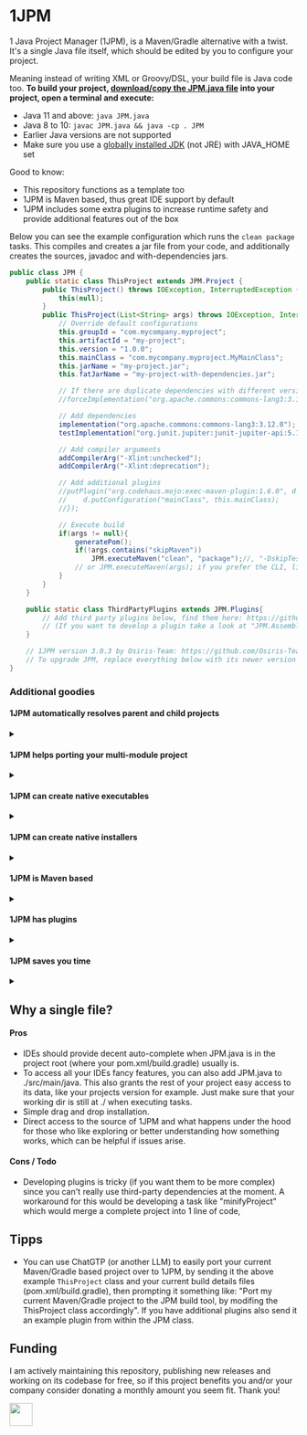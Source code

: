 # 1JPM
1 Java Project Manager (1JPM), is a Maven/Gradle alternative with a twist.
It's a single Java file itself, which should be edited by you to configure your project.

Meaning instead of writing XML or Groovy/DSL, your build file is Java code too.
**To build your project, [download/copy the JPM.java file](https://github.com/Osiris-Team/1JPM/releases/) into your project, open a terminal and execute:**

- Java 11 and above: `java JPM.java`
- Java 8 to 10:  `javac JPM.java && java -cp . JPM`
- Earlier Java versions are not supported
- Make sure you use a
[globally installed JDK](https://adoptium.net/temurin/releases/?os=windows&package=jdk) (not JRE)
with JAVA_HOME set

Good to know:
- This repository functions as a template too
- 1JPM is Maven based, thus great IDE support by default
- 1JPM includes some extra plugins to increase runtime safety and provide additional features out of the box

Below you can see the example configuration which runs the `clean package` tasks.
This compiles and creates a jar file from your code, and additionally creates the sources,
javadoc and with-dependencies jars.

```java
public class JPM {
    public static class ThisProject extends JPM.Project {
        public ThisProject() throws IOException, InterruptedException {
            this(null);
        }
        public ThisProject(List<String> args) throws IOException, InterruptedException {
            // Override default configurations
            this.groupId = "com.mycompany.myproject";
            this.artifactId = "my-project";
            this.version = "1.0.0";
            this.mainClass = "com.mycompany.myproject.MyMainClass";
            this.jarName = "my-project.jar";
            this.fatJarName = "my-project-with-dependencies.jar";

            // If there are duplicate dependencies with different versions force a specific version like so:
            //forceImplementation("org.apache.commons:commons-lang3:3.12.0");

            // Add dependencies
            implementation("org.apache.commons:commons-lang3:3.12.0");
            testImplementation("org.junit.jupiter:junit-jupiter-api:5.10.3");

            // Add compiler arguments
            addCompilerArg("-Xlint:unchecked");
            addCompilerArg("-Xlint:deprecation");

            // Add additional plugins
            //putPlugin("org.codehaus.mojo:exec-maven-plugin:1.6.0", d -> {
            //    d.putConfiguration("mainClass", this.mainClass);
            //});

            // Execute build
            if(args != null){
                generatePom();
                if(!args.contains("skipMaven"))
                    JPM.executeMaven("clean", "package");//, "-DskipTests"); 
                // or JPM.executeMaven(args); if you prefer the CLI, like "java JPM.java clean package"
            }
        }
    }

    public static class ThirdPartyPlugins extends JPM.Plugins{
        // Add third party plugins below, find them here: https://github.com/topics/1jpm-plugin?o=desc&s=updated
        // (If you want to develop a plugin take a look at "JPM.AssemblyPlugin" class further below to get started)
    }

    // 1JPM version 3.0.3 by Osiris-Team: https://github.com/Osiris-Team/1JPM
    // To upgrade JPM, replace everything below with its newer version
}
```

### Additional goodies

#### 1JPM automatically resolves parent and child projects
<details>
<summary></summary>

See `project.isAutoParentsAndChildren`.
If true updates current pom, all parent and all child pom.xml
files with the respective parent details, adding seamless multi-module/project support.

This expects that the parent pom is always inside the parent directory,
otherwise a performant search is not possible since the entire disk would need to be checked.
</details>

#### 1JPM helps porting your multi-module project
<details>
<summary></summary>

Add JPM.java to your root project directory and add `JPM.portChildProjects();` before building.
This is going to download and copy the latest JPM.java file into all child projects it can find
in this directory, and also run it to generate an initial pom.xml for that child project.
The child projects name will be the same as its directory name.

A child project is detected
if a src/main/java folder structure exists, and the parent folder of src/ is then used as child project root.  
Note that a child project is expected to be directly inside a subdirectory of this project.

Now `project.isAutoParentsAndChildren` will work properly, since all needed pom.xml files should exist.

Do you also need something like global variables across those projects? 
Then the `String val = $("key");` function might be of help to you,
since it can easily retrieve values for props defined in the nearest JPM.properties file.

</details>

#### 1JPM can create native executables
<details>
<summary></summary>

GraalVM must be installed, then simply add `JPM.plugins.add(NativeImagePlugin.get);` before building.

The `NativeImagePlugin` in 1JPM is designed to integrate GraalVM's native image building capabilities into your Java project with minimal configuration. By default, it does the following:

1. **Image Generation**: It builds a native executable from your Java application using GraalVM. The generated executable is placed in the `target` directory.

2. **Default Configuration**:
    - **`imageName`**: Defaults to the project's `artifactId`.
    - **`mainClass`**: Automatically determined from the project’s main class configuration.
    - **`build-native` execution**: Compiles the project into a native image during the `package` phase.
    - **`test-native` execution**: Compiles and runs tests as native images during the `test` phase.

3. **Basic Options**: The plugin can be further configured with options like `verbose` output, additional `buildArgs`, or enabling debug information, but these are not set by default.

This setup allows you to seamlessly build native executables with GraalVM, leveraging its performance benefits and ahead-of-time (AOT) compilation, directly from your Maven build process.

For more details see [this GraalVM article](https://graalvm.github.io/native-build-tools/latest/maven-plugin.html).

</details>

#### 1JPM can create native installers
<details>
<summary></summary>

Simply add `JPM.plugins.add(PackagerPlugin.get);` before building.
With the default configuration, the `PackagerPlugin` in 1JPM:

- **Bundles a JRE** with the application package, ensuring the packaged application is self-contained and can run on any system without requiring an external JRE.
- **Uses the project's main class** as the entry point for the application, which is automatically set based on the project's configuration.
- **Generates a basic executable package** without additional platform-specific settings, tarballs, or zipballs.
- **Creates an installer** for the application by default for the current operating system.

This default setup is ideal for quickly packaging a Java application into a distributable format that includes everything needed to run the app.
For more details see [JavaPackager on GitHub](https://github.com/fvarrui/JavaPackager).

</details>

#### 1JPM is Maven based
<details>
<summary></summary>

Note that 1JPM is now using **Maven under the hood**, since the complexity as a fully independent build tool
(see version [1.0.3](https://github.com/Osiris-Team/1JPM/blob/1.0.3/src/main/java/JPM.java)) was too high for a single file. Besides, this gives us access to more features, a rich and mature plugin ecosystem, as well as **great IDE compatibility**. 1JPM will take care of generating the pom.xml, downloading the Maven-Wrapper, and then executing Maven as you can see above`.

</details>

#### 1JPM has plugins
<details>
<summary></summary>

A 1JPM plugin is basically a wrapper around a Maven plugin (its xml), providing easy access to its features, but can also be anything else to make building easier.
These third-party plugins can be added simply by appending their Java code inside the ThirdPartyPlugins class.
You can find a list here at [#1jpm-plugin](https://github.com/topics/1jpm-plugin?o=desc&s=updated).
(these must be written in Java 8 and not use external dependencies).
</details>


#### 1JPM saves you time
<details>
<summary></summary>

How many lines of relevant build code do we save compared to Maven?
- 1JPM: 128 lines (see [here](https://github.com/Osiris-Team/AutoPlug-Client/blob/bd580033dea4f0cb7399496e9a01bf8047fb5d88/src/main/java/JPM.java))
- Maven: 391 lines (see [here](https://github.com/Osiris-Team/AutoPlug-Client/blob/bd580033dea4f0cb7399496e9a01bf8047fb5d88/pom.xml))

Thus we write the same config with **263 lines less** code (which is a **3x** saving) when using 1JPM!
</details>


## Why a single file?

#### Pros
- IDEs should provide decent auto-complete when JPM.java is in the project root (where your pom.xml/build.gradle)
usually is.
- To access all your IDEs fancy features, you can also add JPM.java to ./src/main/java.
This also grants the rest of your project easy access to its data, like your projects version for example.
Just make sure that your working dir is still at ./ when executing tasks.
- Simple drag and drop installation.
- Direct access to the source of 1JPM and what happens under the hood for those who like exploring or better
understanding how something works, which can be helpful if issues arise.

#### Cons / Todo
- Developing plugins is tricky (if you want them to be more complex) since you can't really use third-party dependencies at the moment.
A workaround for this would be developing a task like "minifyProject" which would merge a complete project into 1 line of code,

## Tipps
- You can use ChatGTP (or another LLM) to easily port your current Maven/Gradle based project over to 1JPM,
by sending it the above example `ThisProject` class and your current build details files (pom.xml/build.gradle),
then prompting it something like: "Port my current Maven/Gradle project to the JPM build tool, by modifing the ThisProject class accordingly".
If you have additional plugins also send it an example plugin from within the JPM class.

## Funding
I am actively maintaining this repository, publishing new releases and working 
on its codebase for free, so if this project benefits you and/or your company consider 
donating a monthly amount you seem fit. Thank you!

<a href="https://www.paypal.com/donate?hosted_button_id=JNXQCWF2TF9W4"><img src="https://github.com/andreostrovsky/donate-with-paypal/raw/master/blue.svg" height="40"></a>
